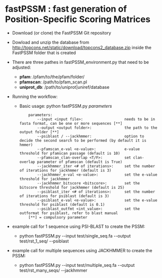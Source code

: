 # fastPSSM : fast generation of Position-Specific Scoring Matrices

- Download (or clone) the FastPSSM Git repository
- Dowload and unzip the database from http://topcons.net/static/download/topcons2_database.zip inside the FastPSSM folder that is created 
- There are three pathes in fastPSSM_environment.py that need to be adjusted:
  - **pfam**: /pfam/to/the/pfam/folder/
  - **pfamscan**: /path/to/pfam_scan.pl
  - **uniprot_db**: /path/to/uniprot|uniref/database

- Running the workflow:
  - Basic usage: python fastPSSM.py *parameters*

            parameters:
                --input <input file>:                   needs to be in fasta format, can be one or more sequences [**]
                --output <output folder>:               the path to the output folder [**]
                --psiblast / --jackhmmer:               option to decide the second search to be performed (by default it is hmmer)
                --pfamscan_e-val <e-value>:             e-value threshold for pfamscan passage (default is 10)
                --pfamscan_clan-overlap <T/F>:          set clan-overlap parameter of pfamscan (default is True)
                --jackhmmer_iter <# of iterations>:     set the number of iterations for jackhmmer (default is 3)
                --jackhmmer_e-val <e-value>:            set the e-value threshold for jackhmmer
                --jackhmmer_bitscore <bitscore>:        set the bitscore threshold for jackhmmer (default is 25)
                --psiblast_iter <# of iterations>:      set the number of iterations for psiblast (default is 3)
                --psiblast_e-val <e-value>:             set the e-value threshold for psiblast (default is 0.1)
                --psiblast_outfmt <int_value>:          set the outformat for psiblast, refer to blast manual
            [**] = compulsory parameter

- example call for 1 sequence using PSI-BLAST to create the PSSM:
  - python fastPSSM.py --input test/single_seq.fa --output test/rst_1_seq/ --psiblast

- example call for multiple sequences using JACKHMMER to create the PSSM:
  - python fastPSSM.py --input test/multiple_seq.fa --output test/rst_many_seqs/ --jackhmmer
